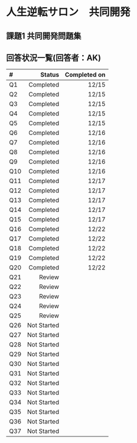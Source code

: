 # 人生逆転サロン　共同開発
## 課題1 共同開発問題集

## 回答状況一覧(回答者：AK)

| #          | Status      | Completed on |
|:-----------|------------:|-------------:|
| Q1         |   Completed |         12/15|        
| Q2         |   Completed |         12/15|        
| Q3         |   Completed |         12/15|        
| Q4         |   Completed |         12/15|        
| Q5         |   Completed |         12/15|        
| Q6         |   Completed |         12/16|        
| Q7         |   Completed |         12/16|        
| Q8         |   Completed |         12/16|        
| Q9         |   Completed |         12/16|        
| Q10        |   Completed |         12/16|        
| Q11        |   Completed |         12/17|        
| Q12        |   Completed |         12/17|        
| Q13        |   Completed |         12/17|        
| Q14        |   Completed |         12/17|  
| Q15        |   Completed |         12/17|    
| Q16        |   Completed |         12/22|        
| Q17        |   Completed |         12/22|        
| Q18        |   Completed |         12/22|        
| Q19        |   Completed |         12/22|        
| Q20        |   Completed |         12/22|        
| Q21        |      Review |              |        
| Q22        |      Review |              |        
| Q23        |      Review |              |        
| Q24        |      Review |              |        
| Q25        |      Review |              |        
| Q26        |  Not Started|              |        
| Q27        |  Not Started|              |        
| Q28        |  Not Started|              |        
| Q29        |  Not Started|              |        
| Q30        |  Not Started|              |        
| Q31        |  Not Started|              |        
| Q32        |  Not Started|              |        
| Q33        |  Not Started|              |        
| Q34        |  Not Started|              |        
| Q35        |  Not Started|              |        
| Q36        |  Not Started|              |        
| Q37        |  Not Started|              |